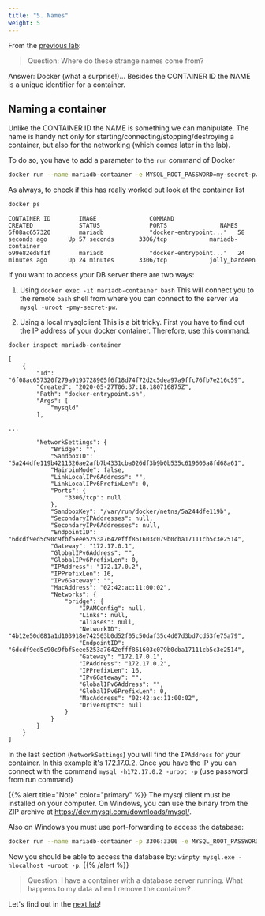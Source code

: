```yaml
---
title: "5. Names"
weight: 5
---
```


From the [previous lab](../04/):

> Question: Where do these strange names come from?

Answer: Docker (what a surprise!)... Besides the CONTAINER ID the NAME is a unique identifier for a container.


## Naming a container

Unlike the CONTAINER ID the NAME is something we can manipulate. The name is handy not only for starting/connecting/stopping/destroying a container, but also for the networking (which comes later in the lab).

To do so, you have to add a parameter to the `run` command of Docker

```bash
docker run --name mariadb-container -e MYSQL_ROOT_PASSWORD=my-secret-pw -d mariadb
```

As always, to check if this has really worked out look at the container list

```bash
docker ps
```

```
CONTAINER ID        IMAGE               COMMAND                  CREATED             STATUS              PORTS               NAMES
6f08ac657320        mariadb             "docker-entrypoint..."   58 seconds ago      Up 57 seconds       3306/tcp            mariadb-container
699e82ed8f1f        mariadb             "docker-entrypoint..."   24 minutes ago      Up 24 minutes       3306/tcp            jolly_bardeen
```

If you want to access your DB server there are two ways:

1) Using `docker exec -it mariadb-container bash`
   This will connect you to the remote `bash` shell from where you can connect to the server via `mysql -uroot -pmy-secret-pw`.

1) Using a local mysqlclient
   This is a bit tricky. First you have to find out the IP address of your docker container. Therefore, use this command:

```bash
docker inspect mariadb-container
```

```
[
    {
        "Id": "6f08ac657320f279a9193728905f6f18d74f72d2c5dea97a9ffc76fb7e216c59",
        "Created": "2020-05-27T06:37:18.180716875Z",
        "Path": "docker-entrypoint.sh",
        "Args": [
            "mysqld"
        ],

...

        "NetworkSettings": {
            "Bridge": "",
            "SandboxID": "5a244dfe119b4211326ae2afb7b4331cba026df3b9b0b535c619606a8fd68a61",
            "HairpinMode": false,
            "LinkLocalIPv6Address": "",
            "LinkLocalIPv6PrefixLen": 0,
            "Ports": {
                "3306/tcp": null
            },
            "SandboxKey": "/var/run/docker/netns/5a244dfe119b",
            "SecondaryIPAddresses": null,
            "SecondaryIPv6Addresses": null,
            "EndpointID": "6dcdf9ed5c90c9fbf5eee5253a7642efff861603c079b0cba17111cb5c3e2514",
            "Gateway": "172.17.0.1",
            "GlobalIPv6Address": "",
            "GlobalIPv6PrefixLen": 0,
            "IPAddress": "172.17.0.2",
            "IPPrefixLen": 16,
            "IPv6Gateway": "",
            "MacAddress": "02:42:ac:11:00:02",
            "Networks": {
                "bridge": {
                    "IPAMConfig": null,
                    "Links": null,
                    "Aliases": null,
                    "NetworkID": "4b12e50d081a1d103918e742503b0d52f05c50daf35c4d07d3bd7cd53fe75a79",
                    "EndpointID": "6dcdf9ed5c90c9fbf5eee5253a7642efff861603c079b0cba17111cb5c3e2514",
                    "Gateway": "172.17.0.1",
                    "IPAddress": "172.17.0.2",
                    "IPPrefixLen": 16,
                    "IPv6Gateway": "",
                    "GlobalIPv6Address": "",
                    "GlobalIPv6PrefixLen": 0,
                    "MacAddress": "02:42:ac:11:00:02",
                    "DriverOpts": null
                }
            }
        }
    }
]
```

In the last section (`NetworkSettings`) you will find the `IPAddress` for your container. In this example it's 172.17.0.2.
Once you have the IP you can connect with the command `mysql -h172.17.0.2 -uroot -p` (use password from run command)

{{% alert title="Note" color="primary" %}}
The mysql client must be installed on your computer. On Windows, you can use the binary from the ZIP archive at <https://dev.mysql.com/downloads/mysql/>.

Also on Windows you must use port-forwarding to access the database:

```bash
docker run --name mariadb-container -p 3306:3306 -e MYSQL_ROOT_PASSWORD=my-secret-pw -d mariadb
```

Now you should be able to access the database by: `winpty mysql.exe -hlocalhost -uroot -p`.
{{% /alert %}}

> Question: I have a container with a database server running. What happens to my data when I remove the container?

Let's find out in the [next lab](../06/)!
